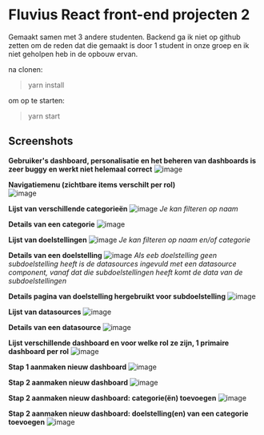 # Fluvius React front-end projecten 2

Gemaakt samen met 3 andere studenten.
Backend ga ik niet op github zetten om de reden dat die gemaakt is door 1 student in onze groep en ik niet geholpen heb in de opbouw ervan.

na clonen:
> yarn install

om op te starten:
> yarn start

## Screenshots
**Gebruiker's dashboard, personalisatie en het beheren van dashboards is zeer buggy en werkt niet helemaal correct**
![image](https://user-images.githubusercontent.com/15947020/195473247-5c17aeed-9752-4b62-ac55-bfa34618a269.png)

**Navigatiemenu (zichtbare items verschilt per rol)**  
![image](https://user-images.githubusercontent.com/15947020/195474981-55fa1fef-57c1-496a-ab47-3965a51d805a.png)

**Lijst van verschillende categorieën**
![image](https://user-images.githubusercontent.com/15947020/195473321-3ee4750a-95c6-4b0e-8bd5-a1041722ae20.png)
*Je kan filteren op naam*

**Details van een categorie**
![image](https://user-images.githubusercontent.com/15947020/195473409-6ab3428a-e9f4-4d42-9902-ef1d8318b1be.png)

**Lijst van doelstellingen**
![image](https://user-images.githubusercontent.com/15947020/195473463-96bcdfeb-827a-413d-a6f4-93414bb69b38.png)
*Je kan filteren op naam en/of categorie*

**Details van een doelstelling**
![image](https://user-images.githubusercontent.com/15947020/195473569-36d950d7-4dc6-4adf-b0b7-38f1f01f86b7.png)
*Als eeb doelstelling geen subdoelstelling heeft is de datasources ingevuld met een datasource component, vanaf dat die subdoelstellingen heeft komt de data van de subdoelstellingen*

**Details pagina van doelstelling hergebruikt voor subdoelstelling**
![image](https://user-images.githubusercontent.com/15947020/195473730-7d34f149-187a-4a5a-b2a2-b721a9b4b74b.png)

**Lijst van datasources**
![image](https://user-images.githubusercontent.com/15947020/195473784-dcc50b9f-8fc8-478d-9977-101dd0253630.png)

**Details van een datasource**
![image](https://user-images.githubusercontent.com/15947020/195473916-30bd609a-8830-4eba-a6ac-e9f20f68b40f.png)

**Lijst verschillende dashboard en voor welke rol ze zijn, 1 primaire dashboard per rol**
![image](https://user-images.githubusercontent.com/15947020/195474220-ebcb553c-d540-422e-a3f0-458aee0d4fee.png)

**Stap 1 aanmaken nieuw dashboard**
![image](https://user-images.githubusercontent.com/15947020/195474388-ebb7aab1-440c-4064-b47a-24ff791763d8.png)

**Stap 2 aanmaken nieuw dashboard**
![image](https://user-images.githubusercontent.com/15947020/195474366-23c8381c-b407-4c2e-aca3-40bf7486ad13.png)

**Stap 2 aanmaken nieuw dashboard: categorie(ën) toevoegen**
![image](https://user-images.githubusercontent.com/15947020/195474606-d986a94d-6ec4-49ab-8892-cdca04fd2cca.png)

**Stap 2 aanmaken nieuw dashboard: doelstelling(en) van een categorie toevoegen**
![image](https://user-images.githubusercontent.com/15947020/195474680-7645e571-e2a9-4709-afc2-3f5dc3e59160.png)
